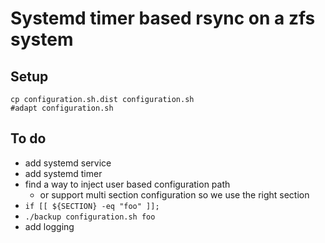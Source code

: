 # Systemd timer based rsync on a zfs system

## Setup

```
cp configuration.sh.dist configuration.sh
#adapt configuration.sh
```

## To do

* add systemd service
* add systemd timer
* find a way to inject user based configuration path
  * or support multi section configuration so we use the right section
* `if [[ ${SECTION} -eq "foo" ]];`
* `./backup configuration.sh foo`
* add logging

